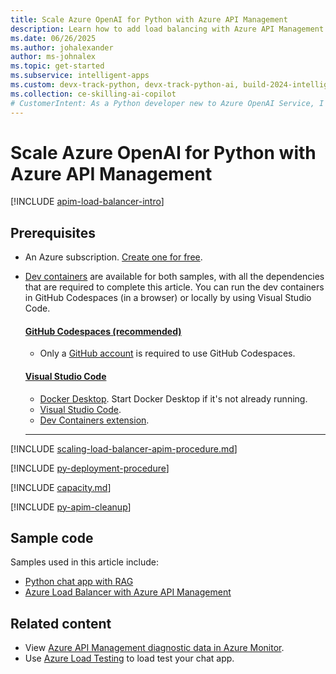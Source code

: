 ```yaml
---
title: Scale Azure OpenAI for Python with Azure API Management
description: Learn how to add load balancing with Azure API Management to your application to extend the chat app beyond the Azure OpenAI token and model quota limits. 
ms.date: 06/26/2025
ms.author: johalexander
author: ms-johnalex
ms.topic: get-started
ms.subservice: intelligent-apps
ms.custom: devx-track-python, devx-track-python-ai, build-2024-intelligent-apps
ms.collection: ce-skilling-ai-copilot
# CustomerIntent: As a Python developer new to Azure OpenAI Service, I want to scale my Azure OpenAI capacity to avoid rate limit errors.
---
```


# Scale Azure OpenAI for Python with Azure API Management

[!INCLUDE [apim-load-balancer-intro](../ai/includes/scaling-load-balancer-introduction-azure-api-management.md)]

## Prerequisites

* An Azure subscription. [Create one for free](https://azure.microsoft.com/free/ai-services?azure-portal=true).
* [Dev containers](https://containers.dev/) are available for both samples, with all the dependencies that are required to complete this article. You can run the dev containers in GitHub Codespaces (in a browser) or locally by using Visual Studio Code.

    #### [GitHub Codespaces (recommended)](#tab/github-codespaces)
    
    * Only a [GitHub account](https://www.github.com/login) is required to use GitHub Codespaces.
    
    #### [Visual Studio Code](#tab/visual-studio-code)

    * [Docker Desktop](https://www.docker.com/products/docker-desktop/). Start Docker Desktop if it's not already running.
    * [Visual Studio Code](https://code.visualstudio.com/).
    * [Dev Containers extension](https://marketplace.visualstudio.com/items?itemName=ms-vscode-remote.remote-containers).
    
    ---

[!INCLUDE [scaling-load-balancer-apim-procedure.md](../ai/includes/scaling-load-balancer-procedure-azure-api-management.md)]

[!INCLUDE [py-deployment-procedure](../ai/includes/redeploy-procedure-chat-azure-api-management.md)]

[!INCLUDE [capacity.md](../ai/includes/scaling-load-balancer-capacity.md)]

[!INCLUDE [py-apim-cleanup](../ai/includes/scaling-load-balancer-cleanup-azure-api-management.md)]

## Sample code

Samples used in this article include:

* [Python chat app with RAG](https://github.com/Azure-Samples/azure-search-openai-demo)
* [Azure Load Balancer with Azure API Management](https://github.com/Azure-Samples/openai-apim-lb)

## Related content

* View [Azure API Management diagnostic data in Azure Monitor](/azure/api-management/api-management-howto-use-azure-monitor#view-diagnostic-data-in-azure-monitor).
* Use [Azure Load Testing](/azure/load-testing/) to load test your chat app.
